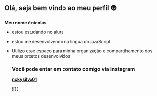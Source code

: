 ## Olá, seja bem vindo ao meu perfil 👽 
**Meu nome é nicolas**

- estou estudando no [alura](https://ww.aluracom.br)
- estou me desenvolvendo na lingua do javaScript
- Utilizo esse espaço para minha organização e compartilhamento dos meus proetos desenvolvidos

  ### Você pode entar em contato comigo via instagram

  **[nckysilva01](https://www.instagram.com/nckysilva01/)**

  ![](
